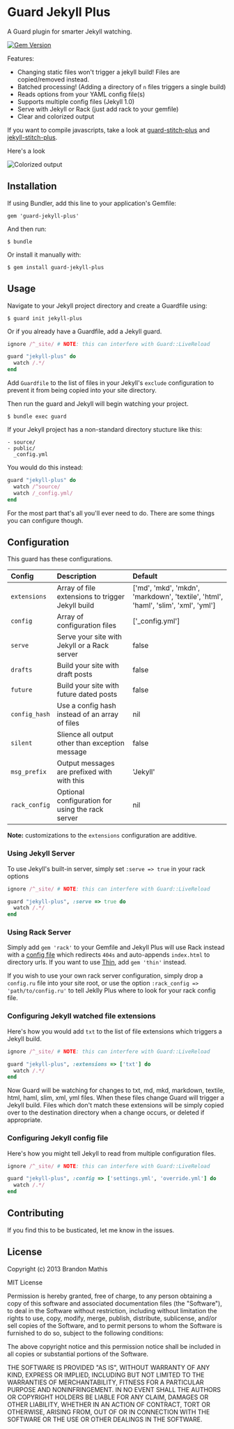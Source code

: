 # Guard Jekyll Plus

A Guard plugin for smarter Jekyll watching.

[![Gem Version](https://img.shields.io/gem/v/guard-jekyll-plus.svg?style=flat)](https://rubygems.org/gems/guard-jekyll-plus)

Features:

- Changing static files won't trigger a jekyll build! Files are copied/removed instead.
- Batched processing! (Adding a directory of `n` files triggers a single build)
- Reads options from your YAML config file(s)
- Supports multiple config files (Jekyll 1.0)
- Serve with Jekyll or Rack (just add rack to your gemfile)
- Clear and colorized output

If you want to compile javascripts, take a look at [guard-stitch-plus](https://github.com/imathis/guard-stitch-plus) and [jekyll-stitch-plus](https://github.com/imathis/jekyll-stitch-plus).

Here's a look

![Colorized output](http://cl.ly/Q9qK/content.png)

## Installation

If using Bundler, add this line to your application's Gemfile:

    gem 'guard-jekyll-plus'

And then run:

    $ bundle

Or install it manually with:

    $ gem install guard-jekyll-plus

## Usage

Navigate to your Jekyll project directory and create a Guardfile using:

    $ guard init jekyll-plus

Or if you already have a Guardfile, add a Jekyll guard.

```ruby
ignore /^_site/ # NOTE: this can interfere with Guard::LiveReload

guard "jekyll-plus" do
  watch /.*/
end
```


Add `Guardfile` to the list of files in your Jekyll's `exclude` configuration to prevent it from being copied into your site directory.

Then run the guard and Jekyll will begin watching your project.

    $ bundle exec guard

If your Jekyll project has a non-standard directory stucture like this:

```
- source/
- public/
  _config.yml
```

You would do this instead:

```ruby
guard "jekyll-plus" do
  watch /^source/
  watch /_config.yml/
end
```

For the most part that's all you'll ever need to do. There are some things you can configure though.

## Configuration

This guard has these configurations.

| Config        | Description                                      | Default
|:--------------|:-------------------------------------------------|:-----------------------------------------------------------------------------------|
| `extensions`  | Array of file extensions to trigger Jekyll build | ['md', 'mkd', 'mkdn', 'markdown', 'textile', 'html', 'haml', 'slim', 'xml', 'yml'] |
| `config`      | Array of configuration files                     | ['_config.yml']                                                                    |
| `serve`       | Serve your site with Jekyll or a Rack server     | false                                                                              |
| `drafts`      | Build your site with draft posts                 | false                                                                              |
| `future`      | Build your site with future dated posts          | false                                                                              |
| `config_hash` | Use a config hash instead of an array of files   | nil                                                                                |
| `silent`      | Slience all output other than exception message  | false                                                                              |
| `msg_prefix`  | Output messages are prefixed with with this      | 'Jekyll'                                                                           |
| `rack_config` | Optional configuration for using the rack server | nil                                                                                |

**Note:** customizations to the `extensions` configuration are additive.

### Using Jekyll Server

To use Jekyll's built-in server, simply set `:serve => true` in your rack options

```ruby
ignore /^_site/ # NOTE: this can interfere with Guard::LiveReload

guard "jekyll-plus", :serve => true do
  watch /.*/
end
```

### Using Rack Server

Simply add `gem 'rack'` to your Gemfile and Jekyll Plus will use Rack instead with a [config file](lib/rack/config.ru) which redirects `404s` and auto-appends `index.html` to directory urls.
If you want to use [Thin](https://github.com/macournoyer/thin/), add `gem 'thin'` instead.

If you wish to use your own rack server configuration, simply drop a `config.ru` file into your site root, or use the option `:rack_config => 'path/to/config.ru'` to tell Jeklly Plus where to look for your rack config file.

### Configuring Jekyll watched file extensions

Here's how you would add `txt` to the list of file extensions which triggers a Jekyll build.

```ruby
ignore /^_site/ # NOTE: this can interfere with Guard::LiveReload

guard "jekyll-plus", :extensions => ['txt'] do
  watch /.*/
end
```

Now Guard will be watching for changes to txt, md, mkd, markdown, textile, html, haml, slim, xml, yml files. When these files change Guard will trigger a Jekyll build. Files
which don't match these extensions will be simply copied over to the destination directory when a change occurs, or deleted if appropriate.

### Configuring Jekyll config file

Here's how you might tell Jekyll to read from multiple configuration files.

```ruby
ignore /^_site/ # NOTE: this can interfere with Guard::LiveReload

guard "jekyll-plus", :config => ['settings.yml', 'override.yml'] do
  watch /.*/
end
```

## Contributing

If you find this to be busticated, let me know in the issues.

## License

Copyright (c) 2013 Brandon Mathis

MIT License

Permission is hereby granted, free of charge, to any person obtaining
a copy of this software and associated documentation files (the
"Software"), to deal in the Software without restriction, including
without limitation the rights to use, copy, modify, merge, publish,
distribute, sublicense, and/or sell copies of the Software, and to
permit persons to whom the Software is furnished to do so, subject to
the following conditions:

The above copyright notice and this permission notice shall be
included in all copies or substantial portions of the Software.

THE SOFTWARE IS PROVIDED "AS IS", WITHOUT WARRANTY OF ANY KIND,
EXPRESS OR IMPLIED, INCLUDING BUT NOT LIMITED TO THE WARRANTIES OF
MERCHANTABILITY, FITNESS FOR A PARTICULAR PURPOSE AND
NONINFRINGEMENT. IN NO EVENT SHALL THE AUTHORS OR COPYRIGHT HOLDERS BE
LIABLE FOR ANY CLAIM, DAMAGES OR OTHER LIABILITY, WHETHER IN AN ACTION
OF CONTRACT, TORT OR OTHERWISE, ARISING FROM, OUT OF OR IN CONNECTION
WITH THE SOFTWARE OR THE USE OR OTHER DEALINGS IN THE SOFTWARE.
